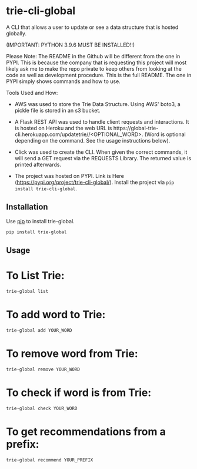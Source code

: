 # trie-cli-global

A CLI that allows a user to update or see a data structure that is hosted globally.

(IMPORTANT: PYTHON 3.9.6 MUST BE INSTALLED!!)

Please Note: 
    The README in the Github will be different from the one in PYPI. This is because the company that is requesting this project will most likely ask me to make the repo       private to keep others from looking at the code as well as development procedure. This is the full README. The one in PYPI simply shows commands and how to use. 
    
Tools Used and How: 
- AWS was used to store the Trie Data Structure. Using AWS' boto3, a pickle file is stored in an s3 bucket. 
    
- A Flask REST API was used to handle client requests and interactions. It is hosted on Heroku and the web URL is https://global-trie-     cli.herokuapp.com/updatetrie/<COMMAND>/<OPTIONAL_WORD>. (Word is optional depending on the command. See the usage instructions below). 
    
- Click was used to create the CLI. When given the correct commands, it will send a GET request via the REQUESTS Library. The returned value is printed afterwards. 
    
- The project was hosted on PYPI. Link is Here (https://pypi.org/project/trie-cli-global/). Install the project via ```pip install trie-cli-global```. 
    
## Installation

Use [pip](https://pip.pypa.io/en/stable/) to install trie-global.

```bash
pip install trie-global
```

## Usage

# To List Trie:
```
trie-global list
```

# To add word to Trie:
```
trie-global add YOUR_WORD
```

# To remove word from Trie:
```
trie-global remove YOUR_WORD
```

# To check if word is from Trie:
```
trie-global check YOUR_WORD
```

# To get recommendations from a prefix:

```
trie-global recommend YOUR_PREFIX
```
